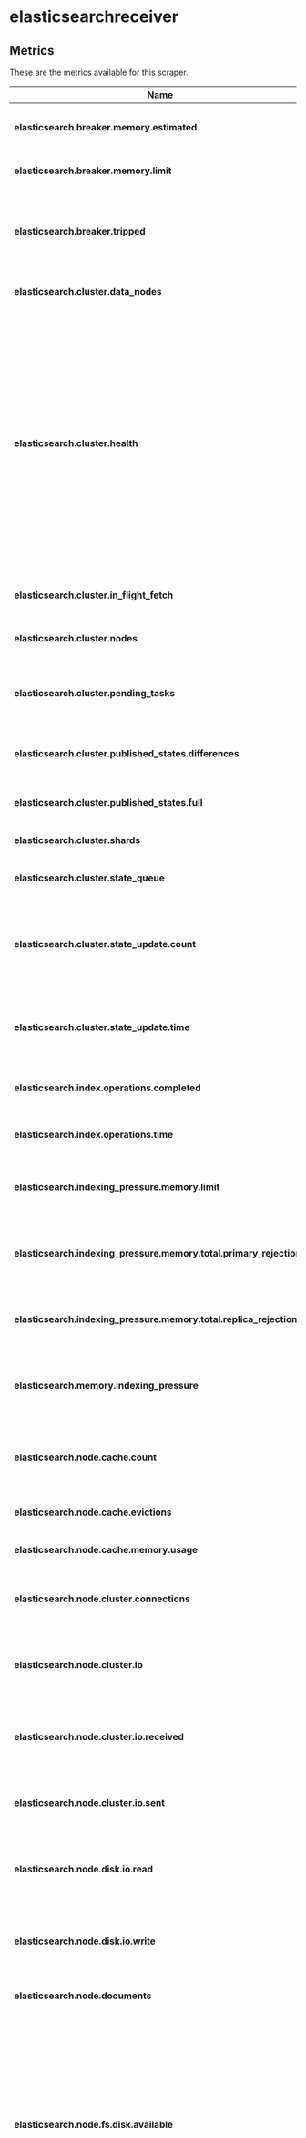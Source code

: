 [comment]: <> (Code generated by mdatagen. DO NOT EDIT.)

# elasticsearchreceiver

## Metrics

These are the metrics available for this scraper.

| Name | Description | Unit | Type | Attributes |
| ---- | ----------- | ---- | ---- | ---------- |
| **elasticsearch.breaker.memory.estimated** | Estimated memory used for the operation. | By | Gauge(Int) | <ul> <li>circuit_breaker_name</li> </ul> |
| **elasticsearch.breaker.memory.limit** | Memory limit for the circuit breaker. | By | Sum(Int) | <ul> <li>circuit_breaker_name</li> </ul> |
| **elasticsearch.breaker.tripped** | Total number of times the circuit breaker has been triggered and prevented an out of memory error. | 1 | Sum(Int) | <ul> <li>circuit_breaker_name</li> </ul> |
| **elasticsearch.cluster.data_nodes** | The number of data nodes in the cluster. | {nodes} | Sum(Int) | <ul> </ul> |
| **elasticsearch.cluster.health** | The health status of the cluster. Health status is based on the state of its primary and replica shards. Green indicates all shards are assigned. Yellow indicates that one or more replica shards are unassigned. Red indicates that one or more primary shards are unassigned, making some data unavailable. | {status} | Sum(Int) | <ul> <li>health_status</li> </ul> |
| **elasticsearch.cluster.in_flight_fetch** | The number of unfinished fetches. | {fetches} | Sum(Int) | <ul> </ul> |
| **elasticsearch.cluster.nodes** | The total number of nodes in the cluster. | {nodes} | Sum(Int) | <ul> </ul> |
| **elasticsearch.cluster.pending_tasks** | The number of cluster-level changes that have not yet been executed. | {tasks} | Sum(Int) | <ul> </ul> |
| **elasticsearch.cluster.published_states.differences** | Number of differences between published cluster states. | 1 | Sum(Int) | <ul> <li>cluster_published_difference_state</li> </ul> |
| **elasticsearch.cluster.published_states.full** | Number of published cluster states. | 1 | Sum(Int) | <ul> </ul> |
| **elasticsearch.cluster.shards** | The number of shards in the cluster. | {shards} | Sum(Int) | <ul> <li>shard_state</li> </ul> |
| **elasticsearch.cluster.state_queue** | Number of cluster states in queue. | 1 | Sum(Int) | <ul> <li>cluster_state_queue_state</li> </ul> |
| **elasticsearch.cluster.state_update.count** | The number of cluster state update attempts that changed the cluster state since the node started. | 1 | Sum(Int) | <ul> <li>cluster_state_update_state</li> </ul> |
| **elasticsearch.cluster.state_update.time** | The cumulative amount of time updating the cluster state since the node started. | ms | Sum(Int) | <ul> <li>cluster_state_update_state</li> <li>cluster_state_update_type</li> </ul> |
| **elasticsearch.index.operations.completed** | The number of operations completed for an index. | {operations} | Sum(Int) | <ul> <li>operation</li> <li>index_aggregation_type</li> </ul> |
| **elasticsearch.index.operations.time** | Time spent on operations for an index. | ms | Sum(Int) | <ul> <li>operation</li> <li>index_aggregation_type</li> </ul> |
| **elasticsearch.indexing_pressure.memory.limit** | Configured memory limit, in bytes, for the indexing requests. | By | Gauge(Int) | <ul> </ul> |
| **elasticsearch.indexing_pressure.memory.total.primary_rejections** | Cumulative number of indexing requests rejected in the primary stage. | 1 | Sum(Int) | <ul> </ul> |
| **elasticsearch.indexing_pressure.memory.total.replica_rejections** | Number of indexing requests rejected in the replica stage. | 1 | Sum(Int) | <ul> </ul> |
| **elasticsearch.memory.indexing_pressure** | Memory consumed, in bytes, by indexing requests in the specified stage. | By | Sum(Int) | <ul> <li>indexing_pressure_stage</li> </ul> |
| **elasticsearch.node.cache.count** | Total count of query cache misses across all shards assigned to selected nodes. | {count} | Sum(Int) | <ul> <li>query_cache_count_type</li> </ul> |
| **elasticsearch.node.cache.evictions** | The number of evictions from the cache. | {evictions} | Sum(Int) | <ul> <li>cache_name</li> </ul> |
| **elasticsearch.node.cache.memory.usage** | The size in bytes of the cache. | By | Sum(Int) | <ul> <li>cache_name</li> </ul> |
| **elasticsearch.node.cluster.connections** | The number of open tcp connections for internal cluster communication. | {connections} | Sum(Int) | <ul> </ul> |
| **elasticsearch.node.cluster.io** | The number of bytes sent and received on the network for internal cluster communication. | By | Sum(Int) | <ul> <li>direction</li> </ul> |
| **elasticsearch.node.cluster.io.received** | The number of bytes received on the network for internal cluster communication. | By | Sum(Int) | <ul> </ul> |
| **elasticsearch.node.cluster.io.sent** | The number of bytes sent on the network for internal cluster communication. | By | Sum(Int) | <ul> </ul> |
| **elasticsearch.node.disk.io.read** | The total number of kilobytes read across all file stores for this node. | KiBy | Sum(Int) | <ul> </ul> |
| **elasticsearch.node.disk.io.write** | The total number of kilobytes written across all file stores for this node. | KiBy | Sum(Int) | <ul> </ul> |
| **elasticsearch.node.documents** | The number of documents on the node. | {documents} | Sum(Int) | <ul> <li>document_state</li> </ul> |
| **elasticsearch.node.fs.disk.available** | The amount of disk space available to the JVM across all file stores for this node. Depending on OS or process level restrictions, this might appear less than free. This is the actual amount of free disk space the Elasticsearch node can utilise. | By | Sum(Int) | <ul> </ul> |
| **elasticsearch.node.fs.disk.free** | The amount of unallocated disk space across all file stores for this node. | By | Sum(Int) | <ul> </ul> |
| **elasticsearch.node.fs.disk.total** | The amount of disk space across all file stores for this node. | By | Sum(Int) | <ul> </ul> |
| **elasticsearch.node.http.connections** | The number of HTTP connections to the node. | {connections} | Sum(Int) | <ul> </ul> |
| **elasticsearch.node.ingest.documents** | Total number of documents ingested during the lifetime of this node. | {documents} | Sum(Int) | <ul> </ul> |
| **elasticsearch.node.ingest.documents.current** | Total number of documents currently being ingested. | {documents} | Sum(Int) | <ul> </ul> |
| **elasticsearch.node.ingest.operations.failed** | Total number of failed ingest operations during the lifetime of this node. | {operation} | Sum(Int) | <ul> </ul> |
| **elasticsearch.node.open_files** | The number of open file descriptors held by the node. | {files} | Sum(Int) | <ul> </ul> |
| **elasticsearch.node.operations.completed** | The number of operations completed for a node. | {operations} | Sum(Int) | <ul> <li>operation</li> </ul> |
| **elasticsearch.node.operations.time** | Time spent on operations for a node. | ms | Sum(Int) | <ul> <li>operation</li> </ul> |
| **elasticsearch.node.pipeline.ingest.documents.current** | Total number of documents currently being ingested by a pipeline. | {documents} | Sum(Int) | <ul> <li>ingest_pipeline_name</li> </ul> |
| **elasticsearch.node.pipeline.ingest.documents.preprocessed** | Number of documents preprocessed by the ingest pipeline. | {documents} | Sum(Int) | <ul> <li>ingest_pipeline_name</li> </ul> |
| **elasticsearch.node.pipeline.ingest.operations.failed** | Total number of failed operations for the ingest pipeline. | {operation} | Sum(Int) | <ul> <li>ingest_pipeline_name</li> </ul> |
| **elasticsearch.node.script.cache_evictions** | Total number of times the script cache has evicted old data. | 1 | Sum(Int) | <ul> </ul> |
| **elasticsearch.node.script.compilation_limit_triggered** | Total number of times the script compilation circuit breaker has limited inline script compilations. | 1 | Sum(Int) | <ul> </ul> |
| **elasticsearch.node.script.compilations** | Total number of inline script compilations performed by the node. | {compilations} | Sum(Int) | <ul> </ul> |
| **elasticsearch.node.shards.data_set.size** | Total data set size of all shards assigned to the node. This includes the size of shards not stored fully on the node, such as the cache for partially mounted indices. | By | Sum(Int) | <ul> </ul> |
| **elasticsearch.node.shards.reserved.size** | A prediction of how much larger the shard stores on this node will eventually grow due to ongoing peer recoveries, restoring snapshots, and similar activities. A value of -1 indicates that this is not available. | By | Sum(Int) | <ul> </ul> |
| **elasticsearch.node.shards.size** | The size of the shards assigned to this node. | By | Sum(Int) | <ul> </ul> |
| **elasticsearch.node.thread_pool.tasks.finished** | The number of tasks finished by the thread pool. | {tasks} | Sum(Int) | <ul> <li>thread_pool_name</li> <li>task_state</li> </ul> |
| **elasticsearch.node.thread_pool.tasks.queued** | The number of queued tasks in the thread pool. | {tasks} | Sum(Int) | <ul> <li>thread_pool_name</li> </ul> |
| **elasticsearch.node.thread_pool.threads** | The number of threads in the thread pool. | {threads} | Sum(Int) | <ul> <li>thread_pool_name</li> <li>thread_state</li> </ul> |
| **elasticsearch.node.translog.operations** | Number of transaction log operations. | {operations} | Sum(Int) | <ul> </ul> |
| **elasticsearch.node.translog.size** | Size of the transaction log. | By | Sum(Int) | <ul> </ul> |
| **elasticsearch.node.translog.uncommitted.size** | Size of uncommitted transaction log operations. | By | Sum(Int) | <ul> </ul> |
| **elasticsearch.os.cpu.load_avg.15m** | Fifteen-minute load average on the system (field is not present if fifteen-minute load average is not available). | 1 | Gauge(Double) | <ul> </ul> |
| **elasticsearch.os.cpu.load_avg.1m** | One-minute load average on the system (field is not present if one-minute load average is not available). | 1 | Gauge(Double) | <ul> </ul> |
| **elasticsearch.os.cpu.load_avg.5m** | Five-minute load average on the system (field is not present if five-minute load average is not available). | 1 | Gauge(Double) | <ul> </ul> |
| **elasticsearch.os.cpu.usage** | Recent CPU usage for the whole system, or -1 if not supported. | % | Gauge(Int) | <ul> </ul> |
| **elasticsearch.os.memory** | Amount of physical memory. | By | Gauge(Int) | <ul> <li>memory_state</li> </ul> |
| **jvm.classes.loaded** | The number of loaded classes | 1 | Gauge(Int) | <ul> </ul> |
| **jvm.gc.collections.count** | The total number of garbage collections that have occurred | 1 | Sum(Int) | <ul> <li>collector_name</li> </ul> |
| **jvm.gc.collections.elapsed** | The approximate accumulated collection elapsed time | ms | Sum(Int) | <ul> <li>collector_name</li> </ul> |
| **jvm.memory.heap.committed** | The amount of memory that is guaranteed to be available for the heap | By | Gauge(Int) | <ul> </ul> |
| **jvm.memory.heap.max** | The maximum amount of memory can be used for the heap | By | Gauge(Int) | <ul> </ul> |
| **jvm.memory.heap.used** | The current heap memory usage | By | Gauge(Int) | <ul> </ul> |
| **jvm.memory.nonheap.committed** | The amount of memory that is guaranteed to be available for non-heap purposes | By | Gauge(Int) | <ul> </ul> |
| **jvm.memory.nonheap.used** | The current non-heap memory usage | By | Gauge(Int) | <ul> </ul> |
| **jvm.memory.pool.max** | The maximum amount of memory can be used for the memory pool | By | Gauge(Int) | <ul> <li>memory_pool_name</li> </ul> |
| **jvm.memory.pool.used** | The current memory pool memory usage | By | Gauge(Int) | <ul> <li>memory_pool_name</li> </ul> |
| **jvm.threads.count** | The current number of threads | 1 | Gauge(Int) | <ul> </ul> |

**Highlighted metrics** are emitted by default. Other metrics are optional and not emitted by default.
Any metric can be enabled or disabled with the following scraper configuration:

```yaml
metrics:
  <metric_name>:
    enabled: <true|false>
```

## Resource attributes

| Name | Description | Type |
| ---- | ----------- | ---- |
| elasticsearch.cluster.name | The name of the elasticsearch cluster. | String |
| elasticsearch.index.name | The name of the elasticsearch index. | String |
| elasticsearch.node.name | The name of the elasticsearch node. | String |

## Metric attributes

| Name | Description | Values |
| ---- | ----------- | ------ |
| cache_name | The name of cache. | fielddata, query |
| circuit_breaker_name (name) | The name of circuit breaker. |  |
| cluster_published_difference_state (state) | State of the published differences | incompatible, compatible |
| cluster_state_queue_state (state) | State of the published differences | pending, committed |
| cluster_state_update_state (state) | State of cluster state update |  |
| cluster_state_update_type (type) | Type of cluster state update | computation, context_construction, commit, completion, master_apply, notification |
| collector_name (name) | The name of the garbage collector. |  |
| direction | The direction of network data. | received, sent |
| document_state (state) | The state of the document. | active, deleted |
| fs_direction (direction) | The direction of filesystem IO. | read, write |
| health_status (status) | The health status of the cluster. | green, yellow, red |
| index_aggregation_type (type) | Type of aggregation for index statistics | primaries, total |
| indexing_memory_state (state) | State of the indexing memory | current, total |
| indexing_pressure_stage (stage) | Stage of the indexing pressure | coordinating, primary, replica |
| ingest_pipeline_name (name) | Name of the ingest pipeline. |  |
| memory_pool_name (name) | The name of the JVM memory pool. |  |
| memory_state (state) | State of the memory | free, used |
| operation (operation) | The type of operation. | index, delete, get, query, fetch, scroll, suggest, merge, refresh, flush, warmer |
| query_cache_count_type (type) | Type of query cache count | hit, miss |
| shard_state (state) | The state of the shard. | active, relocating, initializing, unassigned |
| task_state (state) | The state of the task. | rejected, completed |
| thread_pool_name | The name of the thread pool. |  |
| thread_state (state) | The state of the thread. | active, idle |
